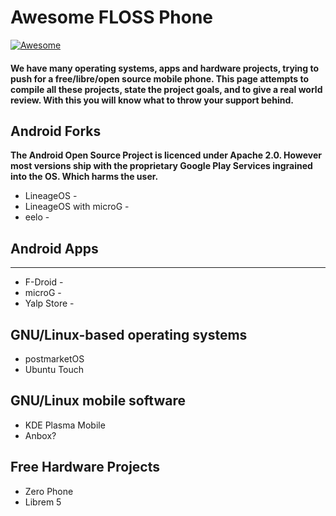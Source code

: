 # Awesome FLOSS Phone

[![Awesome](https://awesome.re/badge.svg)](https://awesome.re)

#### We have many operating systems, apps and hardware projects, trying to push for a free/libre/open source mobile phone. This page attempts to compile all these projects, state the project goals, and to give a real world review. With this you will know what to throw your support behind.

## Android Forks

**The Android Open Source Project is licenced under Apache 2.0. However most versions ship with the proprietary Google Play Services ingrained into the OS. Which harms the user.**

* LineageOS - 
* LineageOS with microG - 
* eelo - 

## Android Apps

** **

* F-Droid - 
* microG - 
* Yalp Store - 

## GNU/Linux-based operating systems

* postmarketOS
* Ubuntu Touch

## GNU/Linux mobile software

* KDE Plasma Mobile
* Anbox?

## Free Hardware Projects

* Zero Phone
* Librem 5